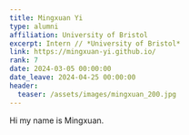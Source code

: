 ```yaml
---
title: Mingxuan Yi
type: alumni
affiliation: University of Bristol
excerpt: Intern // *University of Bristol*
link: https://mingxuan-yi.github.io/
rank: 7
date: 2024-03-05 00:00:00
date_leave: 2024-04-25 00:00:00
header:
  teaser: /assets/images/mingxuan_200.jpg
---
```


Hi my name is Mingxuan.